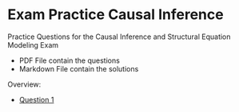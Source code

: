 # Exam Practice Causal Inference 
Practice Questions for the Causal Inference and Structural Equation Modeling Exam

- PDF File contain the questions
- Markdown File contain the solutions

Overview:
- [Question 1](/Question-1/question-1.pdf)
